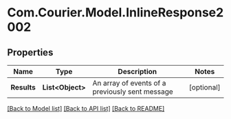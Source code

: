 # Com.Courier.Model.InlineResponse2002

## Properties

Name | Type | Description | Notes
------------ | ------------- | ------------- | -------------
**Results** | **List&lt;Object&gt;** | An array of events of a previously sent message | [optional] 

[[Back to Model list]](../README.md#documentation-for-models) [[Back to API list]](../README.md#documentation-for-api-endpoints) [[Back to README]](../README.md)

